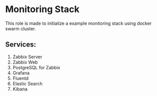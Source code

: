 # Monitoring Stack

This role is made to initialize a example monitoring stack using docker swarm
cluster.

## Services:

1. Zabbix Server
2. Zabbix Web
3. PostgreSQL for Zabbix
4. Grafana
5. Fluentd
6. Elastic Search
7. Kibana
